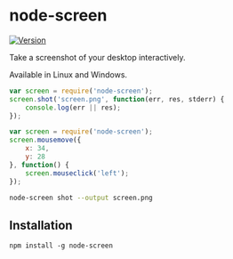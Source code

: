 # node-screen

[![Version](https://img.shields.io/npm/v/node-screen.svg)](https://www.npmjs.org/package/node-screen)

Take a screenshot of your desktop interactively.

Available in Linux and Windows.

``` javascript
var screen = require('node-screen');
screen.shot('screen.png', function(err, res, stderr) {
	console.log(err || res);
});
```
``` javascript
var screen = require('node-screen');
screen.mousemove({
	x: 34,
	y: 28
}, function() {
	screen.mouseclick('left');
});
```

``` bash
node-screen shot --output screen.png
```

## Installation
```
npm install -g node-screen
```
